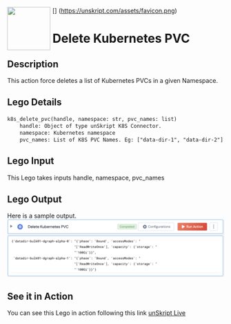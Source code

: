 [<img align="left" src="https://unskript.com/assets/favicon.png" width="100" height="100" style="padding-right: 5px">]
(https://unskript.com/assets/favicon.png)
<h1>Delete Kubernetes PVC</h1>

## Description
This action force deletes a list of Kubernetes PVCs in a given Namespace.

## Lego Details
	k8s_delete_pvc(handle, namespace: str, pvc_names: list)
		handle: Object of type unSkript K8S Connector.
		namespace: Kubernetes namespace
		pvc_names: List of K8S PVC Names. Eg: ["data-dir-1", "data-dir-2"]


## Lego Input
This Lego takes inputs handle, namespace, pvc_names

## Lego Output
Here is a sample output.
<img src="./1.png">

## See it in Action

You can see this Lego in action following this link [unSkript Live](https://us.app.unskript.io)